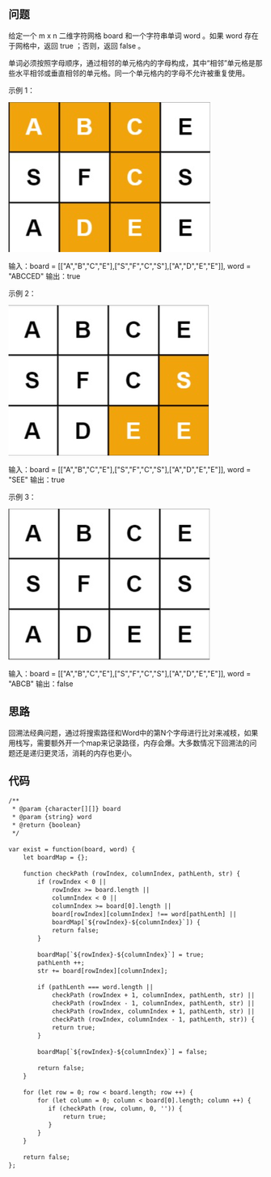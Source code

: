 ## 问题
给定一个 m x n 二维字符网格 board 和一个字符串单词 word 。如果 word 存在于网格中，返回 true ；否则，返回 false 。

单词必须按照字母顺序，通过相邻的单元格内的字母构成，其中“相邻”单元格是那些水平相邻或垂直相邻的单元格。同一个单元格内的字母不允许被重复使用。

示例 1：

![](./img/case1.png)

输入：board = [["A","B","C","E"],["S","F","C","S"],["A","D","E","E"]], word = "ABCCED"
输出：true

示例 2：

![](./img/case2.png)

输入：board = [["A","B","C","E"],["S","F","C","S"],["A","D","E","E"]], word = "SEE"
输出：true

示例 3：

![](./img/case3.png)

输入：board = [["A","B","C","E"],["S","F","C","S"],["A","D","E","E"]], word = "ABCB"
输出：false

## 思路
回溯法经典问题，通过将搜索路径和Word中的第N个字母进行比对来减枝，如果用栈写，需要额外开一个map来记录路径，内存会爆。大多数情况下回溯法的问题还是递归更灵活，消耗的内存也更小。

## 代码

```
/**
 * @param {character[][]} board
 * @param {string} word
 * @return {boolean}
 */

var exist = function(board, word) {
    let boardMap = {};

    function checkPath (rowIndex, columnIndex, pathLenth, str) {
        if (rowIndex < 0 ||
            rowIndex >= board.length ||
            columnIndex < 0 ||
            columnIndex >= board[0].length ||
            board[rowIndex][columnIndex] !== word[pathLenth] ||
            boardMap[`${rowIndex}-${columnIndex}`]) {
            return false;
        }

        boardMap[`${rowIndex}-${columnIndex}`] = true;
        pathLenth ++;
        str += board[rowIndex][columnIndex];

        if (pathLenth === word.length ||
            checkPath (rowIndex + 1, columnIndex, pathLenth, str) ||
            checkPath (rowIndex - 1, columnIndex, pathLenth, str) ||
            checkPath (rowIndex, columnIndex + 1, pathLenth, str) ||
            checkPath (rowIndex, columnIndex - 1, pathLenth, str)) {
            return true;
        }

        boardMap[`${rowIndex}-${columnIndex}`] = false;

        return false;
    } 

    for (let row = 0; row < board.length; row ++) {
        for (let column = 0; column < board[0].length; column ++) {
           if (checkPath (row, column, 0, '')) {
               return true;
           }
        }
    }
    
    return false;
};
```